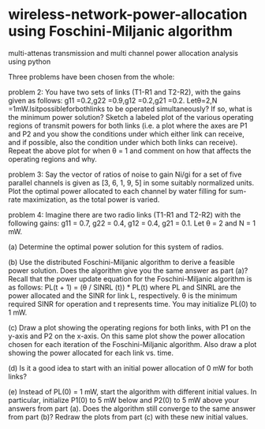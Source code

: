 # wireless-network-power-allocation using Foschini-Miljanic algorithm
multi-attenas transmission and multi channel power allocation analysis using python

Three problems have been chosen from the whole:

problem 2: 
   You have two sets of links (T1-R1 and T2-R2), with the gains given as follows: g11 =0.2,g22 =0.9,g12 =0.2,g21 =0.2. Letθ=2,N =1mW.Isitpossibleforbothlinks to be operated simultaneously? If so, what is the minimum power solution? Sketch a labeled plot of the various operating regions of transmit powers for both links (i.e. a plot where the axes are P1 and P2 and you show the conditions under which either link can receive, and if possible, also the condition under which both links can receive). Repeat the above plot for when θ = 1 and comment on how that affects the operating regions and why.

problem 3: 
  Say the vector of ratios of noise to gain Ni/gi for a set of five parallel channels is given as [3, 6, 1, 9, 5] in some suitably normalized units. Plot the optimal power allocated to each channel by water filling for sum-rate maximization, as the total power is varied.

problem 4: 
   Imagine there are two radio links (T1-R1 and T2-R2) with the following gains: g11 = 0.7, g22 = 0.4, g12 = 0.4, g21 = 0.1. Let θ = 2 and N = 1 mW.

(a) Determine the optimal power solution for this system of radios.

(b) Use the distributed Foschini-Miljanic algorithm to derive a feasible power solution. Does the algorithm give you the same answer as part (a)?
  Recall that the power update equation for the Foschini-Miljanic algorithm is as follows: 
                                                    PL(t + 1) = (θ / SINRL (t)) * PL(t)
 where PL and SINRL are the power allocated and the SINR for link L, respectively. θ is the minimum required SINR for operation and t represents time. You may initialize PL(0) to 1 mW.

(c) Draw a plot showing the operating regions for both links, with P1 on the y-axis and P2 on the x-axis. On this same plot show the power allocation chosen for each iteration of the Foschini-Miljanic algorithm. Also draw a plot showing the power allocated for each link vs. time.

(d) Is it a good idea to start with an initial power allocation of 0 mW for both links?

(e) Instead of PL(0) = 1 mW, start the algorithm with different initial values. In particular, initialize P1(0) to 5 mW below and P2(0) to 5 mW above your answers from part (a). Does the algorithm still converge to the same answer from part (b)? Redraw the plots from part (c) with these new initial values.
